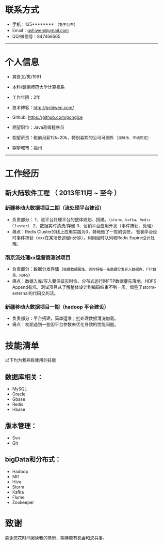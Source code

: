 # 联系方式
- 手机：135******** （```暂不公布```）
- Email：gshiwen@gmail.com
- QQ/微信号：847468565

---

# 个人信息

 - 龚世文/男/1991 
 - 本科/赣南师范大学计算机系 
 - 工作年限：2年
 - 技术博客：http://gshiwen.com/
 - Github: https://github.com/gongice

 - 期望职位：Java高级程序员
 - 期望薪资：税前月薪12k~20k，特别喜欢的公司可例外（```视城市、环境而定```）
 - 期望城市：福州

---

# 工作经历

## 新大陆软件工程 （ 2013年11月 ~ 至今 ）

### 新疆移动大数据项目二期（流处理平台建设）
 
 - 负责部分：
            1、流平台处理平台的整体规划、搭建。（```storm、kafka、Redis Cluster```）
            2、数据实时清洗/存储
            3、营销平台应用开发（事件捕获、处理）
 - 痛点：Redis Cluster的线上应用实践为0，特地做了一周的调研。
      营销平台延时事件捕获（xxx在某场景逗留n分钟），利用延时队列和Redis Expire设计处理。

### 南京流处理xx运营商测试项目

 - 负责部分：数据分发存储（```根据数据属性，实时将每一条数据分发存入数据库，FTP目录、HDFS```）
 - 痛点：数据入库/写入要保证实时性，分布式运行时FTP数据要先落地，HDFS Append有坑。测试项目从了解整体设计到编码结束不到一周，借鉴了storm-external的代码交的活。

### 新疆移动大数据项目一期（hadoop 平台建设）

 - 负责部分：平台搭建，简单运维；批处理数据清洗加载。
 - 痛点：初期遇到一些因平台参数未优化导致的性能问题。

# 技能清单

以下均为我熟练使用的技能

## 数据库相关：
 - MySQL
 - Oracle
 - Gbase
 - Redis
 - Hbase
 
## 版本管理：
 - Svn
 - Git
 
## bigData和分布式：
 - Hadoop
 - MR
 - Hive
 - Storm
 - Kafka
 - Flume
 - Zookeeper

# 致谢
感谢您花时间阅读我的简历，期待能有机会和您共事。
